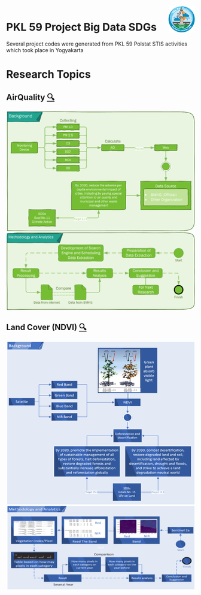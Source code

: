 <div>
  <img src="README/Logo PKL.png" data-canonical-src="README/Logo PKL.png" width="70" height="70" align="right"/>
</div>

# PKL 59 Project Big Data SDGs
 
 Several project codes were generated from PKL 59 Polstat STIS activities which took place in Yogyakarta

# Research Topics

## AirQuality [🔍](AirQuality)

![Background](README/AirQuality%201.png)
![Methodology and Analytics](README/AirQuality%202.png)

## Land Cover (NDVI) [🔍](NDVI)

![Background](README/NDVI%201.png)
![Methodology and Analytics](README/NDVI%202.png)